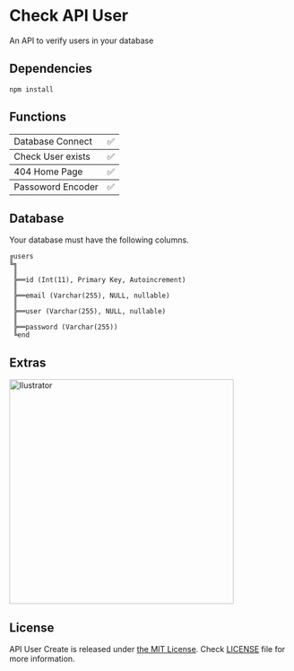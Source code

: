 <div align='start'>
  <h1>Check API User</h1><p>An API to verify users in your database</p>
</div>

## Dependencies

```npm
npm install
```

## Functions

<table>
    <tbody>
        <td>Database Connect</td>
        <td>✅</td>
    </tbody>
    <tbody>
        <td>Check User exists</td>
        <td>✅</td>
    </tbody>
    <tbody>
        <td>404 Home Page</td>
        <td>✅</td>
    </tbody>
    <tbody>
        <td>Passoword Encoder</td>
        <td>✅</td>
    </tbody>
</table>

## Database
<p>Your database must have the following columns.</p>

```
╔users
╚╗
 ║ 
 ╠══id (Int(11), Primary Key, Autoincrement)
 ║ 
 ╠══email (Varchar(255), NULL, nullable)
 ║ 
 ╠══user (Varchar(255), NULL, nullable)
 ║ 
 ╠══password (Varchar(255))
 ╚end
```

## Extras
<img src='' width=400px alt='Ilustrator'></img>

## License
API User Create is released under [the MIT License](LICENSE). Check [LICENSE](LICENSE) file for more information.